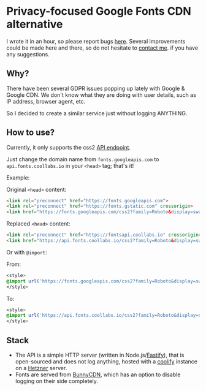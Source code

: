 # Privacy-focused Google Fonts CDN alternative

I wrote it in an hour, so please report bugs [here](https://github.com/coollabsio/fonts/issues/new).
Several improvements could be made here and there, so do not hesitate to [contact me](https://docs.coollabs.io/contact). if you have any suggestions.

## Why?

There have been several GDPR issues popping up lately with Google & Google CDN. We don't know what they are doing with user details, such as IP address, browser agent, etc.

So I decided to create a similar service just without logging ANYTHING.

## How to use?

Currently, it only supports the css2 [API endpoint](https://developers.google.com/fonts/docs/css2).

Just change the domain name from `fonts.googleapis.com` to `api.fonts.coollabs.io` in your `<head>` tag; that's it!

Example:

Original `<head>` content:
```html
<link rel="preconnect" href="https://fonts.googleapis.com">
<link rel="preconnect" href="https://fonts.gstatic.com" crossorigin>
<link href="https://fonts.googleapis.com/css2?family=Roboto&display=swap" rel="stylesheet">
```

Replaced `<head>` content:
```html
<link rel="preconnect" href="https://fontsapi.coollabs.io" crossorigin>
<link href="https://api.fonts.coollabs.io/css2?family=Roboto&display=swap" rel="stylesheet">
```

Or with `@import`:

From:
```css
<style>
@import url('https://fonts.googleapis.com/css2?family=Roboto&display=swap');
</style>
```

To: 
```css
<style>
@import url('https://api.fonts.coollabs.io/css2?family=Roboto&display=swap');
</style>
```

## Stack
- The API is a simple HTTP server (written in Node.js/[Fastify](https://fastify.io)), that is open-sourced and does not log anything, hosted with a [coolify](https://coolify.io) instance on a [Hetzner](https://hetzner.com) server.
- Fonts are served from [BunnyCDN](https://bunny.net), which has an option to disable logging on their side completely.

